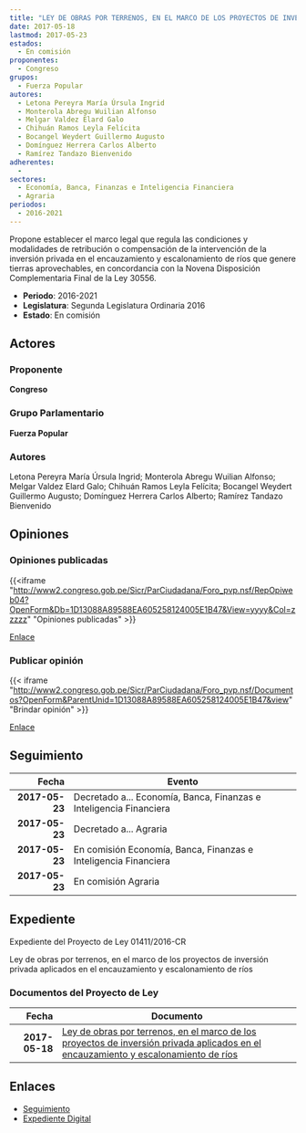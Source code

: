 ```yaml
---
title: "LEY DE OBRAS POR TERRENOS, EN EL MARCO DE LOS PROYECTOS DE INVERSIÓN PRIVADA APLICADOS EN EL ENCAUZAMIENTO Y ESCALONAMIENTO DE RÍOS"
date: 2017-05-18
lastmod: 2017-05-23
estados: 
  - En comisión
proponentes: 
  - Congreso
grupos: 
  - Fuerza Popular
autores: 
  - Letona Pereyra María Úrsula Ingrid
  - Monterola Abregu Wuilian Alfonso
  - Melgar Valdez Elard Galo
  - Chihuán Ramos Leyla Felícita
  - Bocangel Weydert Guillermo Augusto
  - Domínguez Herrera Carlos Alberto
  - Ramírez Tandazo Bienvenido
adherentes: 
  - 
sectores: 
  - Economía, Banca, Finanzas e Inteligencia Financiera
  - Agraria
periodos: 
  - 2016-2021
---
```


Propone establecer el marco legal que regula las condiciones y modalidades de retribución o compensación de la intervención de la inversión privada en el encauzamiento y escalonamiento de ríos que genere tierras aprovechables, en concordancia con la Novena Disposición Complementaria Final de la Ley 30556.

- **Periodo**: 2016-2021
- **Legislatura**: Segunda Legislatura Ordinaria 2016
- **Estado**: En comisión

## Actores

### Proponente

**Congreso**

### Grupo Parlamentario

**Fuerza Popular**

### Autores

Letona Pereyra María Úrsula Ingrid; Monterola Abregu Wuilian Alfonso; Melgar Valdez Elard Galo; Chihuán Ramos Leyla Felícita; Bocangel Weydert Guillermo Augusto; Domínguez Herrera Carlos Alberto; Ramírez Tandazo Bienvenido


## Opiniones

### Opiniones publicadas

{{<iframe "http://www2.congreso.gob.pe/Sicr/ParCiudadana/Foro_pvp.nsf/RepOpiweb04?OpenForm&Db=1D13088A89588EA605258124005E1B47&View=yyyy&Col=zzzzz" "Opiniones publicadas" >}}

[Enlace](http://www2.congreso.gob.pe/Sicr/ParCiudadana/Foro_pvp.nsf/RepOpiweb04?OpenForm&Db=1D13088A89588EA605258124005E1B47&View=yyyy&Col=zzzzz)
### Publicar opinión

{{< iframe "http://www2.congreso.gob.pe/Sicr/ParCiudadana/Foro_pvp.nsf/Documentos?OpenForm&ParentUnid=1D13088A89588EA605258124005E1B47&view" "Brindar opinión" >}}

[Enlace](http://www2.congreso.gob.pe/Sicr/ParCiudadana/Foro_pvp.nsf/Documentos?OpenForm&ParentUnid=1D13088A89588EA605258124005E1B47&view)

## Seguimiento

| Fecha | Evento |
|------:|--------|
| **2017-05-23** | Decretado a... Economía, Banca, Finanzas e Inteligencia Financiera|
| **2017-05-23** | Decretado a... Agraria|
| **2017-05-23** | En comisión Economía, Banca, Finanzas e Inteligencia Financiera|
| **2017-05-23** | En comisión Agraria|


## Expediente

Expediente del Proyecto de Ley 01411/2016-CR

Ley de obras por terrenos, en el marco de los proyectos de inversión privada aplicados en el encauzamiento y escalonamiento de ríos


### Documentos del Proyecto de Ley

| Fecha | Documento |
|------:|--------|
| **2017-05-18** | [Ley de obras por terrenos, en el marco de los proyectos de inversión privada aplicados en el encauzamiento y escalonamiento de ríos](http://www.leyes.congreso.gob.pe/Documentos/2016_2021/Proyectos_de_Ley_y_de_Resoluciones_Legislativas/PL0141120170518.D.pdf) |

## Enlaces 

- [Seguimiento](http://www2.congreso.gob.pe/Sicr/TraDocEstProc/CLProLey2016.nsf/f7fff46988ca05b1052578e100829cc7/512ef97bb1bb5ee60525812400644869?OpenDocument)
- [Expediente Digital](http://www2.congreso.gob.pe/Sicr/TraDocEstProc/CLProLey2016.nsf/f7fff46988ca05b1052578e100829cc7/512ef97bb1bb5ee60525812400644869?OpenDocument&Click=05257FB7005EB655.eb71d0cf91d8294e05256cdf006b5706/$Body/0.1C6C)
